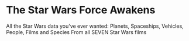 # The Star Wars Force Awakens

All the Star Wars data you've ever wanted: Planets, Spaceships, Vehicles, People, Films and Species From all SEVEN Star Wars films
